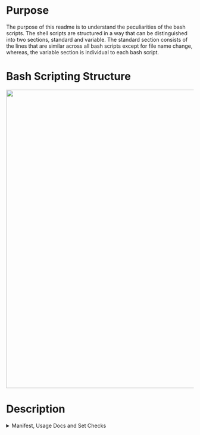 # Purpose
 
The purpose of this readme is to understand the peculiarities of the bash scripts. The shell scripts are structured in a way that can be distinguished into two sections, standard and variable. The standard section consists of the lines that are similar across all bash scripts except for file name change, whereas, the variable section is individual to each bash script.
 
# Bash Scripting Structure
 
<img src="https://user-images.githubusercontent.com/43070131/56844379-0708f280-6875-11e9-9efa-7b03910e5917.PNG" width="800">

# Description

<details>
  <summary>
   Manifest, Usage Docs and Set Checks
  </summary> 
 
 ```
 #!/bin/bash
 ```
The #!/bin/bash command is mandatory and it is best practices for script writing in bash.
It is a standalone executable and when invoked, ./filename.sh needs to be typed and it should run.

 ```
read -r -d '' MANIFEST << MANIFEST
 ```
MANIFEST is a built-in bash command. This command is essential for debugging because if the workflow was executed and variants were called, users should be able to track the history. 
 
 ```
 *****************************************************************************
`readlink -m $0`
called by: `whoami` on `date`
command line input: ${@}
*****************************************************************************
 ```
This command is essential for debugging because it stores the details about who ran the workflow and when
